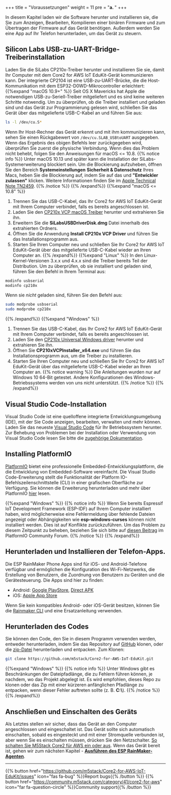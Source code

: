 +++
title = "Voraussetzungen"
weight = 11
pre = "<b>a. </b>"
+++

In diesem Kapitel laden wir die Software herunter und installieren sie, die Sie zum Anzeigen, Bearbeiten, Kompilieren einer binären Firmware und zum Übertragen der Firmware auf das Gerät benötigen. Außerdem werden Sie eine App auf Ihr Telefon herunterladen, um das Gerät zu steuern.

## Silicon Labs USB-zu-UART-Bridge-Treiberinstallation
Laden Sie die SiLabs CP210x-Treiber herunter und installieren Sie sie, damit Ihr Computer mit dem Core2 for AWS IoT EduKit-Gerät kommunizieren kann. Der integrierte CP2104 ist eine USB-zu-UART-Brücke, die die Host-Kommunikation mit dem ESP32-D0WD-Mikrocontroller erleichtert:
{{%expand "macOS 10.9+" %}}
Seit OS X Mavericks hat Apple die notwendigen USB-zu-Seriell-Treiber mitgeliefert und es sind keine weiteren Schritte notwendig. Um zu überprüfen, ob die Treiber installiert und geladen sind und das Gerät zur Programmierung gelesen wird, schließen Sie das Gerät über das mitgelieferte USB-C-Kabel an und führen Sie aus:
```bash
ls -l /dev/cu.S*
```
Wenn Ihr Host-Rechner das Gerät erkennt und mit ihm kommunizieren kann, sehen Sie einen Rückgabewert von `/dev/cu.SLAB_USBtoUART` ausgegeben. Wenn das Ergebnis des obigen Befehls leer zurückgegeben wird, überprüfen Sie zuerst die physische Verbindung. Wenn dies das Problem nicht behebt, folgen Sie den Anweisungen für macOS <= 10.8.
{{% notice info %}}
Unter macOS 10.13 und später kann die Installation der SiLabs-Systemerweiterung blockiert sein. Um die Blockierung aufzuheben, öffnen Sie den Bereich **Systemeinstellungen** <i class="fas fa-arrow-right"></i> **Sicherheit & Datenschutz** Ihres Macs, heben Sie die Blockierung auf, indem Sie auf das <i class="fas fa-lock"></i> und **"Entwickler zulassen"** klicken. Weitere Informationen finden Sie im [Apple Technical Note TN2459](https://developer.apple.com/library/archive/technotes/tn2459/_index.html).
{{% /notice %}}
{{% /expand%}}
{{%expand "macOS <= 10.8" %}}
1) Trennen Sie das USB-C-Kabel, das Ihr Core2 for AWS IoT EduKit-Gerät mit Ihrem Computer verbindet, falls es bereits angeschlossen ist.
2) Laden Sie den [CP210x VCP macOS Treiber](https://www.silabs.com/documents/public/software/Mac_OSX_VCP_Driver.zip) herunter und extrahieren Sie ihn.
3) Erweitern Sie die **SiLabsUSBDriverDisk.dmg** Datei innerhalb des extrahierten Ordners.
4) Öffnen Sie die Anwendung **Install CP210x VCP Driver** und führen Sie das Installationsprogramm aus.
5) Starten Sie Ihren Computer neu und schließen Sie Ihr Core2 for AWS IoT EduKit-Gerät über das mitgelieferte USB-C-Kabel wieder an Ihren Computer an.
{{% /expand%}}
{{%expand "Linux" %}} 
In den Linux-Kernel-Versionen 3.x.x und 4.x.x sind die Treiber bereits Teil der Distribution. Um zu überprüfen, ob sie installiert und geladen sind, führen Sie den Befehl in Ihrem Terminal aus:
```bash
modinfo usbserial
modinfo cp210x
```
Wenn sie *nicht* geladen sind, führen Sie den Befehl aus:
```bash
sudo modprobe usbserial
sudo modprobe cp210x
```
{{% /expand%}}
{{%expand "Windows" %}}
1) Trennen Sie das USB-C-Kabel, das Ihr Core2 for AWS IoT EduKit-Gerät mit Ihrem Computer verbindet, falls es bereits angeschlossen ist.
2) Laden Sie den [CP210x Universal Windows driver](https://www.silabs.com/documents/public/software/CP210x_Universal_Windows_Driver.zip) herunter und extrahieren Sie ihn.
3) Öffnen Sie **CP210xVCPInstaller_x64.exe** und führen Sie das Installationsprogramm aus, um die Treiber zu installieren.
4) Starten Sie Ihren Computer neu und schließen Sie Ihr Core2 for AWS IoT EduKit-Gerät über das mitgelieferte USB-C-Kabel wieder an Ihren Computer an.
   {{% notice warning %}}
   Die Anleitungen wurden nur auf Windows 10 64-Bit getestet. Andere Konfigurationen des Windows-Betriebssystems werden von uns nicht unterstützt.
{{% /notice %}}
{{% /expand%}}

## Visual Studio Code-Installation
Visual Studio Code ist eine quelloffene integrierte Entwicklungsumgebung (IDE), mit der Sie Code anzeigen, bearbeiten, verwalten und mehr können. Laden Sie das neueste [Visual Studio Code](https://code.visualstudio.com/) für Ihr Betriebssystem herunter. Zur Behebung von Problemen bei der Installation oder Verwendung von Visual Studio Code lesen Sie bitte die [zugehörige Dokumentation](https://code.visualstudio.com/docs/setup/setup-overview).

## Installing PlatformIO
[PlatformIO](https://marketplace.visualstudio.com/items?itemName=platformio.platformio-ide) bietet eine professionelle Embedded-Entwicklungsplattform, die die Entwicklung von Embedded-Software vereinfacht. Die Visual Studio Code-Erweiterung stellt die Funktionalität der Platform IO-Befehlszeilenschnittstelle (CLI) in einer grafischen Oberfläche zur Verfügung. Sie können die Erweiterung herunterladen und mehr über PlatformIO [hier](https://platformio.org/install/ide?install=vscode) lesen.

{{%expand "Windows" %}}
{{% notice info %}}
Wenn Sie bereits Espressif IoT Development Framework (ESP-IDF) auf Ihrem Computer installiert haben, wird möglicherweise eine Fehlermeldung über fehlende Dateien angezeigt oder Abhängigkeiten wie **esp-windows-curses** können nicht installiert werden. Dies ist auf Konflikte zurückzuführen. Um das Problem zu diesem Zeitpunkt zu beheben, beziehen Sie sich bitte auf [diesen Beitrag](https://community.platformio.org/t/cant-create-esp-idf-project-correctly-in-platformio/16370/17) im PlatformIO Community Forum.
{{% /notice %}}
{{% /expand%}}

## Herunterladen und Installieren der Telefon-Apps.
Die ESP RainMaker Phone Apps sind für iOS- und Android-Telefone verfügbar und ermöglichen die Konfiguration des Wi-Fi-Netzwerks, die Erstellung von Benutzern, die Zuordnung von Benutzern zu Geräten und die Gerätesteuerung. Die Apps sind hier zu finden:
* Android: [Google PlayStore](https://play.google.com/store/apps/details?id=com.espressif.rainmaker), [Direct APK](https://github.com/espressif/esp-rainmaker-android/releases)
* iOS: [Apple App Store](https://apps.apple.com/app/esp-rainmaker/id1497491540)

Wenn Sie kein kompatibles Android- oder iOS-Gerät besitzen, können Sie die [Rainmaker CLI](https://rainmaker.espressif.com/docs/cli-setup.html) und eine Ersatzanleitung verwenden.

## Herunterladen des Codes
Sie können den Code, den Sie in diesem Programm verwenden werden, entweder herunterladen, indem Sie das Repository auf [GitHub](https://github.com/m5stack/Core2-for-AWS-IoT-EduKit) klonen, oder die [zip-Datei](https://github.com/m5stack/Core2-for-AWS-IoT-EduKit/archive/master.zip) herunterladen und entpacken. Zum Klonen:
```bash
git clone https://github.com/m5stack/Core2-for-AWS-IoT-EduKit.git
```
{{%expand "Windows" %}}
{{% notice info %}}
Unter Windows gibt es Beschränkungen der Dateipfadlänge, die zu Fehlern führen können, je nachdem, wo das Projekt abgelegt ist. Es wird empfohlen, dieses Repo zu klonen oder das Zip mit einer kürzeren anfänglichen Pfadlänge zu entpacken, wenn dieser Fehler auftreten sollte (z. B. **C:\\**).
{{% /notice %}}
{{% /expand%}}

## Anschließen und Einschalten des Geräts
Als Letztes stellen wir sicher, dass das Gerät an den Computer angeschlossen und eingeschaltet ist. Das Gerät sollte sich automatisch einschalten, sobald es eingesteckt und mit einer Stromquelle verbunden ist, aber wenn Sie es einschalten müssen, drücken Sie den Netzschalter.
[So schalten Sie M5Stack Core2 für AWS ein oder aus](prerequisites/core2foraws_power_on_off.jpg?width=500px&classes=shadow).
Wenn das Gerät bereit ist, gehen wir zum nächsten Kapitel - [**Ausführen des ESP RainMaker-Agenten**](/de/getting-started/run-rainmaker.html).

---
{{% button href="https://github.com/m5stack/Core2-for-AWS-IoT-EduKit/issues" icon="fas fa-bug" %}}Report bugs{{% /button %}} {{% button href="https://community.m5stack.com/category/41/core2-for-aws" icon="far fa-question-circle" %}}Community support{{% /button %}}